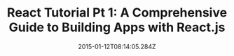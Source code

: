 ---
title: "React Tutorial Pt 1: A Comprehensive Guide to Building Apps with React.js"
date: "2015-01-12T08:14:05.284Z"
layout: post
path: "/react-js-tutorial-pt-1-a-comprehensive-guide-to-building-apps-with-react-js-8ce321b125ba/"
---